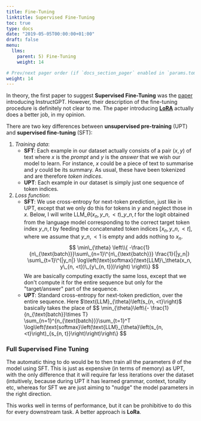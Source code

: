 ```yaml
---
title: Fine-Tuning
linktitle: Supervised Fine-Tuning
toc: true
type: docs
date: "2019-05-05T00:00:00+01:00"
draft: false
menu:
  llms:
    parent: 5) Fine-Tuning
    weight: 14

# Prev/next pager order (if `docs_section_pager` enabled in `params.toml`)
weight: 14
---
```

In theory, the first paper to suggest **Supervised Fine-Tuning** was the [paper](https://arxiv.org/abs/2203.02155) introducing InstructGPT. However, their description of the fine-tuning procedure is definitely not clear to me. The paper introducing [**LoRA**](https://arxiv.org/abs/2106.09685) actually does a better job, in my opinion.

There are two key differences between **unsupervised pre-training** (UPT) and **supervised fine-tuning** (SFT):

1. *Training data*:
    - **SFT**: Each example in our dataset actually consists of a pair $(x, y)$ of text where $x$ is the *prompt* and $y$ is the *answer* that we wish our model to learn. For instance, $x$ could be a piece of text to summarise and $y$ could be its summary. As usual, these have been tokenized and are therefore *token indices*. 
    - **UPT**: Each example in our dataset is simply just one sequence of token indices. 
2. *Loss function*:
    - **SFT**: We use cross-entropy for next-token prediction, just like in UPT, except that we only do this for tokens in $y$ and neglect those in $x$. Below, I will write $\text{LLM}\_{\theta}(x_n, y\_{n, < t})\_{y\_{n, t}}$ for the logit obtained from the language model corresponding to the correct target token index $y\_{n, t}$ by feeding the concatenated token indices $[x_n, y\_{n, <t}]$, where we assume that $y\_{n, <1}$ is empty and adds nothing to $x_n$.
    $$
       \min\_{\theta} \left\\{ -\frac{1}{n\_{\text{batch}}}\sum\_{n=1}\^{n\_{\text{batch}}} \frac{1}{|y_n|} \sum\_{t=1}\^{|y_n|} \log\left(\text{softmax}(\text{LLM}\_\theta(x_n, y\_{n, <t})\_{y\_{n, t}})\right) \right\\}
    $$
    We are basically computing exactly the same loss, except that we don't compute it for the entire sequence but only for the "target/answer" part of the sequence.
    - **UPT**: Standard cross-entropy for next-token prediction, over the entire sequence. Here $\text{LLM}\_{\theta}\left(s_\{n, <t}\right)$ basically takes the place of 
      $$
          \min\_{\theta}\left\\{- \frac{1}{n\_{\text{batch}}\times T} \sum\_{n=1}\^{n\_{\text{batch}}}\sum\_{t=1}^T \log\left(\text{softmax}\left(\text{LLM}\_{\theta}\left(s_\{n, <t}\right)\_{s\_{n, t}}\right)\right)\right\\}
      $$

### Full Supervised Fine Tuning 
The automatic thing to do would be to then train all the parameters $\theta$ of the model using SFT. This is just as expensive (in terms of memory) as UPT, with the only difference that it will require far less iterations over the dataset (intuitively, because during UPT it has learned grammar, context, tonality etc, whereas for SFT we are just aiming to "nudge" the  model parameters in the right direction. 

This works well in terms of performance, but it can be prohibitive to do this for every downstream task. A better approach is **LoRa**.
